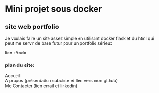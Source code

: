 # Mini projet sous docker
## site web portfolio
Je voulais faire un site assez simple en utilisant docker flask et du html qui peut me servir de base futur pour un portfolio sérieux

lien : /todo
### plan du site:
Accueil<br>
A propos (présentation subcinte et lien vers mon github)<br>
Me Contacter (lien email et linkedin)<br>

